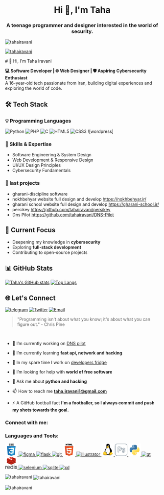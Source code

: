 <h1 align="center">Hi 👋, I'm Taha</h1>
<h3 align="center">A teenage programmer and designer interested in the world of security.</h3>

<p align="left"> <img src="https://komarev.com/ghpvc/?username=tahairavani&label=Profile%20views&color=0e75b6&style=flat" alt="tahairavani" /> </p>

<p align="left"> <a href="https://github.com/ryo-ma/github-profile-trophy"><img src="https://github-profile-trophy.vercel.app/?username=tahairavani" alt="tahairavani" /></a> </p>
# 👋 Hi, I'm Taha Iravani 

**💻 Software Developer | 🌐 Web Designer | 🛡️ Aspiring Cybersecurity Enthusiast**  
A 16-year-old tech passionate from Iran, building digital experiences and exploring the world of code.

## 🛠️ Tech Stack

### 💡 Programming Languages
![Python](https://img.shields.io/badge/-Python-3776AB?logo=python&logoColor=white)
![PHP](https://img.shields.io/badge/-PHP-777BB4?logo=php&logoColor=white)
![C](https://img.shields.io/badge/-C-A8B9CC?logo=c&logoColor=black)
![HTML5](https://img.shields.io/badge/-HTML5-E34F26?logo=html5&logoColor=white)
![CSS3](https://img.shields.io/badge/-CSS3-1572B6?logo=css3&logoColor=white)
![wordpress]
### 🔧 Skills & Expertise
- Software Engineering & System Design
- Web Development & Responsive Design
- UI/UX Design Principles
- Cybersecurity Fundamentals

### 🔧 last projects
- gharani-discipline software
- nokhbehyar website full design and develop https://nokhbehyar.ir/
- gharani school website full design and develop https://gharani-school.ir/
- persikey https://github.com/tahairavani/persikey
- Dns Pilot https://github.com/tahairavani/DNS-Pilot
## 🚀 Current Focus
- Deepening my knowledge in **cybersecurity**
- Exploring **full-stack development**
- Contributing to open-source projects

## 📊 GitHub Stats
[![Taha's GitHub stats](https://github-readme-stats.vercel.app/api?username=tahairavani&show_icons=true&theme=radical)](https://github.com/tahairavani)
[![Top Langs](https://github-readme-stats.vercel.app/api/top-langs/?username=tahairavani&layout=compact&theme=radical)](https://github.com/tahairavani)

## 🌐 Let's Connect
[![telegram](https://img.shields.io/badge/-LinkedIn-0077B5?logo=linkedin)](https://linkedin.com/in/taha-irvani)
[![Twitter](https://img.shields.io/badge/-Twitter-1DA1F2?logo=twitter)](https://twitter.com/taha_irvani)
[![Email](https://img.shields.io/badge/-Email-D14836?logo=gmail)](mailto:your-email@example.com)

> "Programming isn't about what you know; it's about what you can figure out." - Chris Pine
<p align="left"> <a href="https://twitter.com/" target="blank"><img src="https://img.shields.io/twitter/follow/?logo=twitter&style=for-the-badge" alt="" /></a> </p>

- 🔭 I’m currently working on [DNS pilot](https://github.com/tahairavani/DNS-pilot)

- 🌱 I’m currently learning **fast api, network and hacking**

- 👯 In my spare time I work on [developers fridge](https://github.com/tahairavani/devfridge)

- 🤝 I’m looking for help with **world of free software**

- 💬 Ask me about **python and hacking**

- 📫 How to reach me **taha.iravani1@gmail.com**

- ⚡ A GitHub football fact **I'm a footballer, so I always commit and push my shots towards the goal.**

<h3 align="left">Connect with me:</h3>
<p align="left">
</p>

<h3 align="left">Languages and Tools:</h3>
<p align="left"> <a href="https://www.w3schools.com/css/" target="_blank" rel="noreferrer"> <img src="https://raw.githubusercontent.com/devicons/devicon/master/icons/css3/css3-original-wordmark.svg" alt="css3" width="40" height="40"/> </a> <a href="https://www.figma.com/" target="_blank" rel="noreferrer"> <img src="https://www.vectorlogo.zone/logos/figma/figma-icon.svg" alt="figma" width="40" height="40"/> </a> <a href="https://flask.palletsprojects.com/" target="_blank" rel="noreferrer"> <img src="https://www.vectorlogo.zone/logos/pocoo_flask/pocoo_flask-icon.svg" alt="flask" width="40" height="40"/> </a> <a href="https://git-scm.com/" target="_blank" rel="noreferrer"> <img src="https://www.vectorlogo.zone/logos/git-scm/git-scm-icon.svg" alt="git" width="40" height="40"/> </a> <a href="https://www.w3.org/html/" target="_blank" rel="noreferrer"> <img src="https://raw.githubusercontent.com/devicons/devicon/master/icons/html5/html5-original-wordmark.svg" alt="html5" width="40" height="40"/> </a> <a href="https://www.adobe.com/in/products/illustrator.html" target="_blank" rel="noreferrer"> <img src="https://www.vectorlogo.zone/logos/adobe_illustrator/adobe_illustrator-icon.svg" alt="illustrator" width="40" height="40"/> </a> <a href="https://www.linux.org/" target="_blank" rel="noreferrer"> <img src="https://raw.githubusercontent.com/devicons/devicon/master/icons/linux/linux-original.svg" alt="linux" width="40" height="40"/> </a> <a href="https://www.photoshop.com/en" target="_blank" rel="noreferrer"> <img src="https://raw.githubusercontent.com/devicons/devicon/master/icons/photoshop/photoshop-line.svg" alt="photoshop" width="40" height="40"/> </a> <a href="https://www.python.org" target="_blank" rel="noreferrer"> <img src="https://raw.githubusercontent.com/devicons/devicon/master/icons/python/python-original.svg" alt="python" width="40" height="40"/> </a> <a href="https://www.qt.io/" target="_blank" rel="noreferrer"> <img src="https://upload.wikimedia.org/wikipedia/commons/0/0b/Qt_logo_2016.svg" alt="qt" width="40" height="40"/> </a> <a href="https://redis.io" target="_blank" rel="noreferrer"> <img src="https://raw.githubusercontent.com/devicons/devicon/master/icons/redis/redis-original-wordmark.svg" alt="redis" width="40" height="40"/> </a> <a href="https://www.selenium.dev" target="_blank" rel="noreferrer"> <img src="https://raw.githubusercontent.com/detain/svg-logos/780f25886640cef088af994181646db2f6b1a3f8/svg/selenium-logo.svg" alt="selenium" width="40" height="40"/> </a> <a href="https://www.sqlite.org/" target="_blank" rel="noreferrer"> <img src="https://www.vectorlogo.zone/logos/sqlite/sqlite-icon.svg" alt="sqlite" width="40" height="40"/> </a> <a href="https://www.adobe.com/products/xd.html" target="_blank" rel="noreferrer"> <img src="https://cdn.worldvectorlogo.com/logos/adobe-xd.svg" alt="xd" width="40" height="40"/> </a> </p>

<p><img align="left" src="https://github-readme-stats.vercel.app/api/top-langs?username=tahairavani&show_icons=true&locale=en&layout=compact" alt="tahairavani" /></p>

<p>&nbsp;<img align="center" src="https://github-readme-stats.vercel.app/api?username=tahairavani&show_icons=true&locale=en" alt="tahairavani" /></p>

<p><img align="center" src="https://github-readme-streak-stats.herokuapp.com/?user=tahairavani&" alt="tahairavani" /></p>

